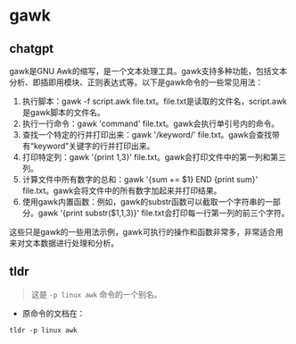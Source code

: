 # gawk 
## chatgpt 
gawk是GNU Awk的缩写，是一个文本处理工具。gawk支持多种功能，包括文本分析、即插即用模块、正则表达式等。以下是gawk命令的一些常见用法：

1. 执行脚本：gawk -f script.awk file.txt。file.txt是读取的文件名，script.awk是gawk脚本的文件名。
2. 执行一行命令：gawk 'command' file.txt。gawk会执行单引号内的命令。
3. 查找一个特定的行并打印出来：gawk '/keyword/' file.txt。gawk会查找带有“keyword”关键字的行并打印出来。
4. 打印特定列：gawk '{print $1,$3}' file.txt。gawk会打印文件中的第一列和第三列。
5. 计算文件中所有数字的总和：gawk '{sum += $1} END {print sum}' file.txt。gawk会将文件中的所有数字加起来并打印结果。
6. 使用gawk内置函数：例如，gawk的substr函数可以截取一个字符串的一部分。gawk '{print substr($1,1,3)}' file.txt会打印每一行第一列的前三个字符。

这些只是gawk的一些用法示例，gawk可执行的操作和函数非常多，非常适合用来对文本数据进行处理和分析。 

## tldr 
 
> 这是 `-p linux awk` 命令的一个别名。

- 原命令的文档在：

`tldr -p linux awk`

